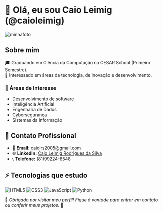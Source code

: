 # 👋 Olá, eu sou Caio Leimig (@caioleimig)

![minhafoto](https://github.com/user-attachments/assets/19a10f87-87b8-49d0-9ac7-7b83803c6476)

## Sobre mim
🎓 Graduando em Ciência da Computação na CESAR School (Primeiro Semestre).  
🚀 Interessado em áreas da tecnologia, de inovação e desenvolvimento.

### 🌟 Áreas de Interesse
- Desenvolvimento de software
- Inteligência Artificial
- Engenharia de Dados
- Cybersegurança
- Sistemas da Informação

## 💼 Contato Profissional
- 📧 **Email:** [caiolrs2005@gmail.com](mailto:caiolrs2005@gmail.com)  
- 🌐 **LinkedIn:** [Caio Leimig Rodrigues da Silva](https://www.linkedin.com/in/caio-leimig-rodrigues-da-silva-3544b7336/?trk=opento_sprofile_topcard)  
- 📞 **Telefone:** (81)99224-8548

## ⚡ Tecnologias que estudo
![HTML5](https://img.shields.io/badge/-HTML5-E34F26?style=flat-square&logo=html5&logoColor=white)
![CSS3](https://img.shields.io/badge/-CSS3-1572B6?style=flat-square&logo=css3)
![JavaScript](https://img.shields.io/badge/-JavaScript-F7DF1E?style=flat-square&logo=javascript&logoColor=black)
![Python](https://img.shields.io/badge/-Python-3776AB?style=flat-square&logo=python&logoColor=white)

💬 *Obrigado por visitar meu perfil! Fique à vontade para entrar em contato ou conferir meus projetos.* 🚀
